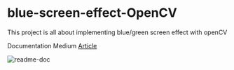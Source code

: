 # blue-screen-effect-OpenCV

This project is all about implementing blue/green screen effect with openCV

Documentation Medium [Article](https://medium.com/@teja.kummarikuntla/blue-or-green-screen-effect-with-open-cv-chroma-keying-94d4a6ab2743)

![readme-doc]('images/ReadMe_design.png')
